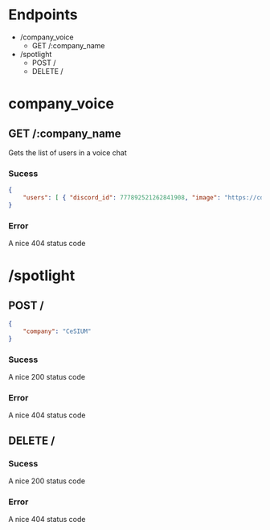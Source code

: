 # Endpoints

- /company_voice
    - GET /:company_name
- /spotlight
    - POST /
    - DELETE /

# company_voice

## GET /:company_name

Gets the list of users in a voice chat

### Sucess
```json
{
    "users": [ { "discord_id": 777892521262841908, "image": "https://cdn.discordapp.com/avatars/193043741676797952/a_df491624579c46ef8fc38b9d2ef8cd68.gif?size=1024", "name":"CeSIUM" } ]
}
```

### Error

A nice 404 status code

# /spotlight

## POST /

```json
{
    "company": "CeSIUM"
}
```
### Sucess

A nice 200 status code

### Error

A nice 404 status code

## DELETE /

### Sucess

A nice 200 status code

### Error

A nice 404 status code
